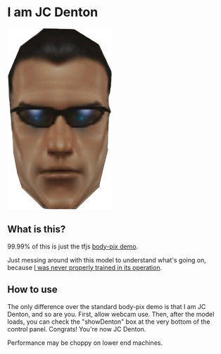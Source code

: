 # I am JC Denton

![JC Denton](jc.png)

## What is this?
99.99% of this is just the tfjs [body-pix demo](https://github.com/tensorflow/tfjs-models/tree/master/body-pix).

Just messing around with this model to understand what's going on, because [I was never properly trained in its operation](https://youtu.be/LZwRXpLRyVs?t=20).

## How to use
The only difference over the standard body-pix demo is that I am JC Denton, and so are you.  First, allow webcam use.  Then, after the model loads, you can check the "showDenton" box at the very bottom of the control panel.  Congrats!  You're now JC Denton.

Performance may be choppy on lower end machines.